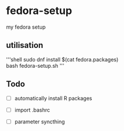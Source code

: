 # fedora-setup

my fedora setup

## utilisation

'''shell
	sudo dnf install $(cat fedora.packages)  
	bash fedora-setup.sh
'''


## Todo 

- [ ] automatically install R packages
- [ ] import .bashrc
- [ ] parameter syncthing 




